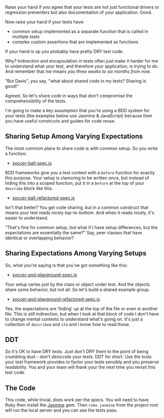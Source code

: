 Raise your hand if you agree that your tests are not just functional drivers or regression preventers but also documentation of your application. Good.

Now raise your hand if your tests have:

  * common setup implemented as a separate function that is called in multiple tests
  * complex custom assertions that are implemented as functions

If your hand is up you probably have pretty DRY test code.

Why? Indirection and encapsulation in tests often just make it harder for me to understand what your test, and therefore your application, is trying to do.  And remember that _me_ means _you three weeks to six months from now_.

"But Davis", you say, "what about shared code in my tests? Sharing is good!"

Agreed. So let's share code in ways that don't compromise the comprehensibility of the tests.

I'm going to make a key assumption that you're using a BDD system for your tests (the examples below use Jasmine & JavaScript) because then you have useful constructs and guides for code reuse.

## Sharing Setup Among Varying Expectations

The most common place to share code is with common setup.  So you write a function:

  * [soccer-ball-spec.js](http://github.com/infews/ddt-blog-examples/blob/master/spec/soccer-ball-spec.js)

BDD frameworks give you a test context with a `before` function for exactly this purpose. Your setup is clamoring to be written once, but instead of hiding this into a scoped function, put it in a `before` at the top of your `describe` block like this:

  * [soccer-ball-refactored-spec.js](http://github.com/infews/ddt-blog-examples/blob/master/spec/soccer-ball-refactored-spec.js)

Isn't that better?  You get code sharing, but in a common construct that means your test reads nicely top-to-bottom. And when it reads nicely, it's easier to understand.

"That's fine for common setup, but what if I have setup differences, but the expectations are essentially the same?"  Say, peer classes that have identical or overlapping behavior?

## Sharing Expectations Among Varying Setups

So, what you're saying is that you've got something like this:

  * [soccer-and-playground-spec.js](http://github.com/infews/ddt-blog-examples/blob/master/spec/soccer-and-playground-spec.js)

Your setup varies just by the class or object under test. And the objects share some behavior, but not all. So let's build a shared example group.

  * [soccer-and-playground-refactored-spec.js](http://github.com/infews/ddt-blog-examples/blob/master/spec/soccer-and-playground-refactored-spec.js)

Yes, the expectations are 'hiding' up at the top of the file or even in another file. This is still indirection, but when I look at that block of code I don't have to change mental contexts to understand what's going on. It's just a collection of `describe`s and `it`s and I know how to read those.

## DDT

So it's OK to have DRY tests. Just don't DRY them to the point of being crumbling dust - don't _desiccate_ your tests. DDT for short. Use the tools your test framework provides to factor your tests sensibly and you preserve readability. You and your team will thank your the next time you revisit this test code.


## The Code

This code, while trivial, does work per the specs.  You will need to have Ruby then install the [Jasmine](http://github.com/pivotal/jasmine) gem. Then `rake jasmine` from the project root will run the local server and you can see the tests pass. 
